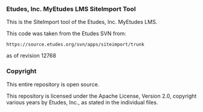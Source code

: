 ### Etudes, Inc. MyEtudes LMS SiteImport Tool

This is the SiteImport tool of the Etudes, Inc. MyEtudes LMS.

This code was taken from the Etudes SVN from:

```https://source.etudes.org/svn/apps/siteimport/trunk```

as of revision 12768

### Copyright

This entire repository is open source.

This repository is licensed under the Apache License, Version 2.0, copyright various years by Etudes, Inc., as stated in the individual files.
